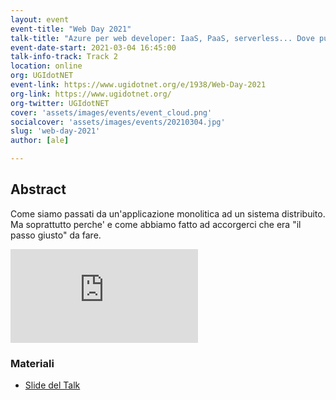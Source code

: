 ```yaml
---
layout: event
event-title: "Web Day 2021"
talk-title: "Azure per web developer: IaaS, PaaS, serverless... Dove pubblico la mia applicazione?"
event-date-start: 2021-03-04 16:45:00
talk-info-track: Track 2
location: online
org: UGIdotNET
event-link: https://www.ugidotnet.org/e/1938/Web-Day-2021
org-link: https://www.ugidotnet.org/
org-twitter: UGIdotNET
cover: 'assets/images/events/event_cloud.png'
socialcover: 'assets/images/events/20210304.jpg'
slug: 'web-day-2021'
author: [ale]

---
```

## Abstract
Come siamo passati da un'applicazione monolitica ad un sistema distribuito. Ma soprattutto perche' e come abbiamo fatto ad accorgerci che era "il passo giusto" da fare.

<div class="video">

<div class="responsive-iframe-container-16">
<iframe class="responsive-iframe" src="https://www.youtube.com/embed/ITe-xWHIS-U" frameborder="0" allow="accelerometer; autoplay; clipboard-write; encrypted-media; gyroscope; picture-in-picture" allowfullscreen></iframe>
</div>
</div>

<div class="slide">
<h3>Materiali</h3>
<ul>
    <li><a href="https://www.slideshare.net/melkio/a-quick-introduction-to-aks" target="_blank">Slide del Talk </a></li>
</ul>
</div>

